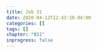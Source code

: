 ```yaml
---
title: Job 31
date: 2020-04-12T12:43:18-04:00
categories: []
tags: []
chapter: "031"
inprogress: false
---
```


